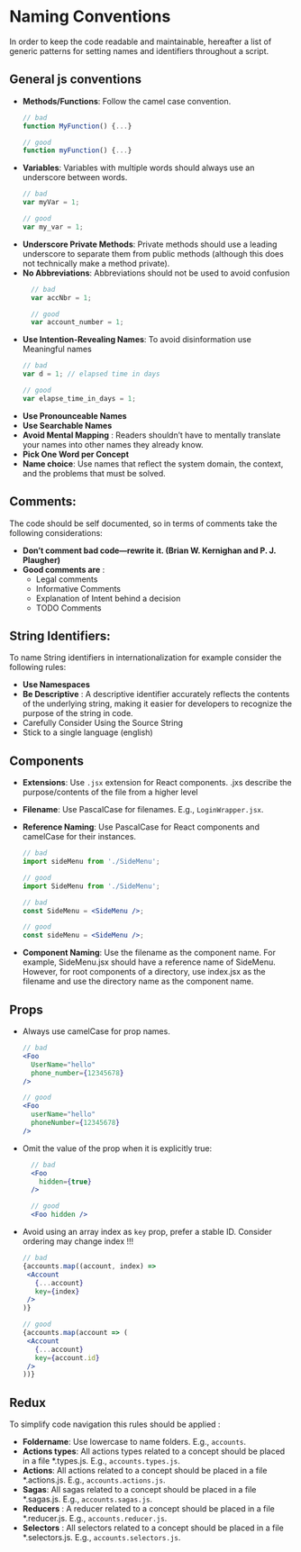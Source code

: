 # Naming Conventions

In order to keep the code readable and maintainable, hereafter a list of generic patterns for setting names and identifiers throughout a script.
## General js conventions
- **Methods/Functions**: Follow the camel case convention.
    ```js
    // bad
    function MyFunction() {...}

    // good
    function myFunction() {...}
    ```
- **Variables**: Variables with multiple words should always use an underscore between words.
    ```js
    // bad
    var myVar = 1;

    // good
    var my_var = 1;
    ```
- **Underscore Private Methods**: Private methods should use a leading underscore to separate them from public methods (although this does not technically make a method private).
- **No Abbreviations**: Abbreviations should not be used to avoid confusion
  ```js
    // bad
    var accNbr = 1;

    // good
    var account_number = 1;
    ```
- **Use Intention-Revealing Names**: To avoid disinformation use Meaningful names
    ```js
    // bad
    var d = 1; // elapsed time in days

    // good
    var elapse_time_in_days = 1;
    ```
- **Use Pronounceable Names**
- **Use Searchable Names**
- **Avoid Mental Mapping** : Readers  shouldn’t  have  to  mentally  translate  your  names  into  other names  they  already know.
- **Pick One Word per Concept**
- **Name choice**: Use names that reflect the system domain, the context, and the problems that must be solved.
## Comments:
The code should be self documented, so in terms of comments take the following considerations: 

- **Don’t comment bad code—rewrite it. (Brian W. Kernighan and P. J. Plaugher)**
- **Good comments are** : 
  - Legal comments
  - Informative Comments
  - Explanation of Intent behind a decision
  - TODO Comments 

## String Identifiers:
To name String identifiers in internationalization for example consider the following rules:
- **Use Namespaces**
- **Be Descriptive** : A descriptive identifier accurately reflects the contents of the underlying string, making it easier for developers to recognize the purpose of the string in code. 
- Carefully Consider Using the Source String
- Stick to a single language (english)
  
## Components
- **Extensions**: Use `.jsx` extension for React components. .jxs describe the purpose/contents of the file from a higher level 
- **Filename**: Use PascalCase for filenames. E.g., `LoginWrapper.jsx`.
- **Reference Naming**: Use PascalCase for React components and camelCase for their instances.

    ```jsx
    // bad
    import sideMenu from './SideMenu';

    // good
    import SideMenu from './SideMenu';

    // bad
    const SideMenu = <SideMenu />;

    // good
    const sideMenu = <SideMenu />;
    ```
- **Component Naming**: Use the filename as the component name. For example, SideMenu.jsx should have a reference name of SideMenu. However, for root components of a directory, use index.jsx as the filename and use the directory name as the component name.
## Props
- Always use camelCase for prop names.
    ```jsx
    // bad
    <Foo
      UserName="hello"
      phone_number={12345678}
    />

    // good
    <Foo
      userName="hello"
      phoneNumber={12345678}
    />
    ```
- Omit the value of the prop when it is explicitly true:
  ```jsx
    // bad
    <Foo
      hidden={true}
    />

    // good
    <Foo hidden />
    ```
- Avoid using an array index as `key` prop, prefer a stable ID. Consider ordering may change index !!!
   ```jsx
  // bad
  {accounts.map((account, index) =>
    <Account
      {...account}
      key={index}
    />
  )}

  // good
  {accounts.map(account => (
    <Account
      {...account}
      key={account.id}
    />
  ))}
  ```
## Redux
To simplify code navigation this rules should be applied : 
- **Foldername**: Use lowercase to name folders. E.g., `accounts`.
- **Actions types**: All actions types related to a concept should be placed in a file *.types.js. E.g., `accounts.types.js`.
- **Actions**: All actions related to a concept should be placed in a file *.actions.js. E.g., `accounts.actions.js`.
- **Sagas**: All sagas related to a concept should be placed in a file *.sagas.js. E.g., `accounts.sagas.js`.
- **Reducers** : A reducer related to a concept should be placed in a file *.reducer.js. E.g., `accounts.reducer.js`.
- **Selectors** : All selectors related to a concept should be placed in a file *.selectors.js. E.g., `accounts.selectors.js`.
